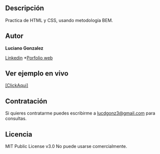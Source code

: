 ## Descripción 
Practica de HTML y CSS, usando metodología BEM.

## Autor 
**Luciano Gonzalez**

[Linkedin](www.linkedin.com/in/luciano-gonzalez-6a700a289)
*[Porfolio web]()

## Ver ejemplo en vivo
[[ClickAqui]](https://lucianoglz.github.io/HTML-CSS-Prueba-Portafolio/)
  
## Contratación
Si quieres contratarme puedes escribirme a lucdgonz3@gmail.com para consultas.

## Licencia
MIT Public License v3.0
No puede usarse comercialmente.

